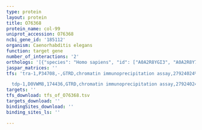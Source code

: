 ```yaml
---
type: protein
layout: protein
title: O76368
protein_name: col-99
uniprot_accession: O76368
ncbi_gene_id: '185112'
organism: Caenorhabditis elegans
function: target gene
number_of_interactions: '2'
orthologs: '[{"species": "Homo sapiens", "id": ["A0A2R8YGI3", "A0A2R8Y760"]}, {"species": "Mus musculus", "id": ["<a href=\"/protein/q9r1n9\">Q9R1N9</a>"]}, {"species": "Rattus norvegicus", "id": ["M0RDG5"]}]'
jaspar_matrices: ''
tfs: 'tra-1,P34708,-,GTRD,chromatin immunoprecipitation assay,27924024%5Buid%5D,No

  tdp-1,D0VWM8,174436,GTRD,chromatin immunoprecipitation assay,27924024%5Buid%5D,No'
targets: ''
tfs_download: tfs_of_O76368.tsv
targets_download: ''
bindingSites_download: ''
binding_sites_ls: ''

---
```

